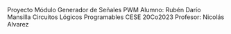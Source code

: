 Proyecto Módulo Generador de Señales PWM
Alumno: Rubén Darío Mansilla
Circuitos Lógicos Programables
CESE 20Co2023
Profesor: Nicolás Alvarez